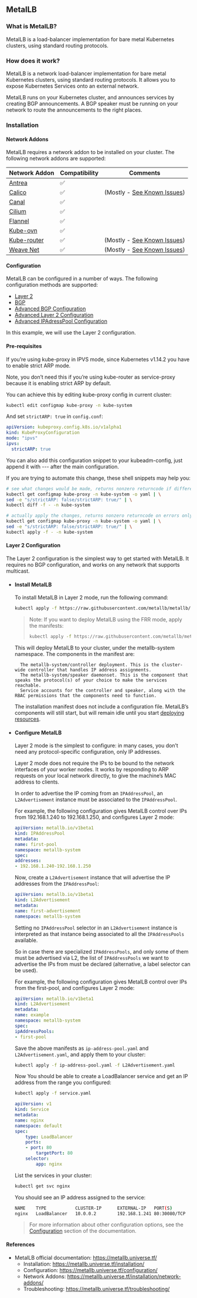 ## MetalLB

### What is MetalLB?

MetalLB is a load-balancer implementation for bare metal Kubernetes clusters, using standard routing protocols.

### How does it work?

MetalLB is a network load-balancer implementation for bare metal Kubernetes clusters, using standard routing protocols. It allows you to expose Kubernetes Services onto an external network.

MetalLB runs on your Kubernetes cluster, and announces services by creating BGP announcements. A BGP speaker must be running on your network to route the announcements to the right places.

### Installation

#### Network Addons

MetalLB requires a network addon to be installed on your cluster. The following network addons are supported:
<div style="text-align: center">

| Network Addon | Compatibility | Comments |
| --- | --- | --- |
| [Antrea](https://github.com/jayunit100/k8sprototypes/tree/master/kind/metallb-antrea) | ✅ | |
| [Calico](https://docs.tigera.io/calico/latest/about) | ✅  | (Mostly - [See Known Issues](https://metallb.universe.tf/configuration/calico/)) |
| [Canal](https://docs.projectcalico.org/getting-started/kubernetes/flannel/flannel) | ✅ | |
| [Cilium](https://docs.cilium.io/en/stable/) | ✅ | |
| [Flannel](https://github.com/flannel-io/flannel) | ✅ | |
| [Kube-ovn](https://kubeovn.github.io/docs/v1.11.x/en/start/prepare/) | ✅ | |
| [Kube-router](https://www.kube-router.io/docs/) | ✅  | (Mostly - [See Known Issues](https://metallb.universe.tf/configuration/kube-router/)) |
| [Weave Net](https://www.weave.works/docs/net/latest/kubernetes/kube-addon/) | ✅  | (Mostly - [See Known Issues](https://metallb.universe.tf/configuration/weave/)) |
</div>

#### Configuration

MetalLB can be configured in a number of ways. The following configuration methods are supported:

- [Layer 2](https://metallb.universe.tf/configuration/#layer-2-configuration)
- [BGP](https://metallb.universe.tf/configuration/#bgp-configuration)
- [Advanced BGP Configuration](https://metallb.universe.tf/configuration/_advanced_bgp_configuration/)
- [Advanced Layer 2 Configuration](https://metallb.universe.tf/configuration/_advanced_l2_configuration/)
- [Advanced IPAdressPool Configuration](https://metallb.universe.tf/configuration/_advanced_ipaddresspool_configuration/)

In this example, we will use the Layer 2 configuration.

#### Pre-requisites

If you’re using kube-proxy in IPVS mode, since Kubernetes v1.14.2 you have to enable strict ARP mode.

Note, you don’t need this if you’re using kube-router as service-proxy because it is enabling strict ARP by default.

You can achieve this by editing kube-proxy config in current cluster:

```bash
kubectl edit configmap kube-proxy -n kube-system
```

And set `strictARP: true` in `config.conf`:

```yaml
apiVersion: kubeproxy.config.k8s.io/v1alpha1
kind: KubeProxyConfiguration
mode: "ipvs"
ipvs:
  strictARP: true
```

You can also add this configuration snippet to your kubeadm-config, just append it with --- after the main configuration.

If you are trying to automate this change, these shell snippets may help you:

```bash
# see what changes would be made, returns nonzero returncode if different
kubectl get configmap kube-proxy -n kube-system -o yaml | \
sed -e "s/strictARP: false/strictARP: true/" | \
kubectl diff -f - -n kube-system

# actually apply the changes, returns nonzero returncode on errors only
kubectl get configmap kube-proxy -n kube-system -o yaml | \
sed -e "s/strictARP: false/strictARP: true/" | \
kubectl apply -f - -n kube-system
```

#### Layer 2 Configuration

The Layer 2 configuration is the simplest way to get started with MetalLB. It requires no BGP configuration, and works on any network that supports multicast.

- #### Install MetalLB

    To install MetalLB in Layer 2 mode, run the following command:

    ```bash
    kubectl apply -f https://raw.githubusercontent.com/metallb/metallb/v0.13.9/config/manifests/metallb-native.yaml
    ```
    > Note: If you want to deploy MetalLB using the FRR mode, apply the manifests:
    > ```bash
    > kubectl apply -f https://raw.githubusercontent.com/metallb/metallb/v0.13.9/config/manifests/metallb-frr.yaml
    > ```

    This will deploy MetalLB to your cluster, under the metallb-system namespace. The components in the manifest are:

        The metallb-system/controller deployment. This is the cluster-wide controller that handles IP address assignments.
        The metallb-system/speaker daemonset. This is the component that speaks the protocol(s) of your choice to make the services reachable.
        Service accounts for the controller and speaker, along with the RBAC permissions that the components need to function.

    The installation manifest does not include a configuration file. MetalLB’s components will still start, but will remain idle until you start [deploying resources](#configure-metallb).

- #### Configure MetalLB

    Layer 2 mode is the simplest to configure: in many cases, you don’t need any protocol-specific configuration, only IP addresses.

    Layer 2 mode does not require the IPs to be bound to the network interfaces of your worker nodes. It works by responding to ARP requests on your local network directly, to give the machine’s MAC address to clients.

    In order to advertise the IP coming from an `IPAddressPool`, an `L2Advertisement` instance must be associated to the `IPAddressPool`.

    For example, the following configuration gives MetalLB control over IPs from 192.168.1.240 to 192.168.1.250, and configures Layer 2 mode:

    ```yaml
    apiVersion: metallb.io/v1beta1
    kind: IPAddressPool
    metadata:
    name: first-pool
    namespace: metallb-system
    spec:
    addresses:
    - 192.168.1.240-192.168.1.250
    ```

    Now, create a `L2Advertisement` instance that will advertise the IP addresses from the `IPAddressPool`:

    ```yaml
    apiVersion: metallb.io/v1beta1
    kind: L2Advertisement
    metadata:
    name: first-advertisement
    namespace: metallb-system
    ```

    Setting no `IPAddressPool` selector in an `L2Advertisement` instance is interpreted as that instance being associated to all the `IPAddressPools` available.

    So in case there are specialized `IPAddressPools`, and only some of them must be advertised via L2, the list of `IPAddressPools` we want to advertise the IPs from must be declared (alternative, a label selector can be used).

    For example, the following configuration gives MetalLB control over IPs from the first-pool, and configures Layer 2 mode:

    ```yaml
    apiVersion: metallb.io/v1beta1
    kind: L2Advertisement
    metadata:
    name: example
    namespace: metallb-system
    spec:
    ipAddressPools:
    - first-pool
    ```

    Save the above manifests as `ip-address-pool.yaml` and `L2Advertisement.yaml`, and apply them to your cluster:

    ```bash
    kubectl apply -f ip-address-pool.yaml -f L2Advertisement.yaml
    ```

    Now You should be able to create a LoadBalancer service and get an IP address from the range you configured:

    ```bash
    kubectl apply -f service.yaml
    ```

    ```yaml
    apiVersion: v1
    kind: Service
    metadata:
    name: nginx
    namespace: default
    spec:
        type: LoadBalancer
        ports:
        - port: 80
            targetPort: 80
        selector:
            app: nginx
    ```
    List the services in your cluster:
    ```bash
    kubectl get svc nginx
    ```

    You should see an IP address assigned to the service:
    ```bash
    NAME    TYPE           CLUSTER-IP      EXTERNAL-IP   PORT(S)        AGE
    nginx   LoadBalancer   10.0.0.2        192.168.1.241 80:30080/TCP   1m
    ```

    > For more information about other configuration options, see the [Configuration](https://metallb.universe.tf/configuration/) section of the documentation.


#### References

- MetalLB official documentation: https://metallb.universe.tf/
    - Installation: https://metallb.universe.tf/installation/
    - Configuration: https://metallb.universe.tf/configuration/
    - Network Addons: https://metallb.universe.tf/installation/network-addons/
    - Troubleshooting: https://metallb.universe.tf/troubleshooting/
